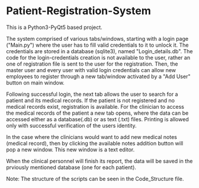 # Patient-Registration-System
This is a Python3-PyQt5 based project.

The system comprised of various tabs/windows, starting with a login page ("Main.py") where the user has to fill valid credentials to it to unlock it. The credentials are stored in a database (sqlite3), named "Login_details.db". The code for the login-credentials creation is not available to the user, rather an one of registration file is sent to the user for the registration. Then, the master user and every user with valid login credentials can allow new employees to register through a new tab/window activated by a "Add User" button on main window.

Following successful login, the next tab allows the user to search for a patient and its medical records. If the patient is not registered and no medical records exist, registration is available. For the clinician to access the medical records of the patient a new tab opens, where the data can be accessed either as a database(.db) or as text (.txt) files. Printing is allowed only with successful verification of the users identity. 

In the case where the clinicians would want to add new medical notes (medical record), then by clicking the available notes addition button will pop a new window. This new window is a text editor. 

When the clinical personnel  will finish its report, the data will be saved in the prviously mentioned database (one for each patient).

Note: The structure of the scripts can be seen in the Code_Structure file.

